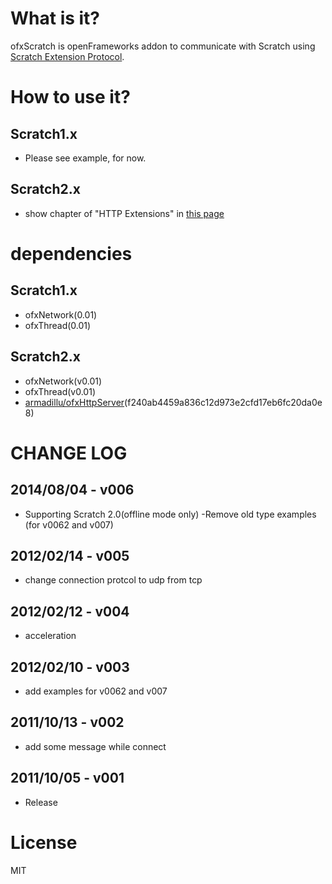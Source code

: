 # What is it?
ofxScratch is openFrameworks addon to communicate with Scratch using [Scratch Extension Protocol](http://wiki.scratch.mit.edu/wiki/Extension).

# How to use it?
## Scratch1.x
- Please see example, for now.

## Scratch2.x
- show chapter of "HTTP Extensions" in [this page](http://wiki.scratch.mit.edu/wiki/Scratch_Extension_Protocol_%282.0%29)

# dependencies
## Scratch1.x
- ofxNetwork(0.01)
- ofxThread(0.01)

## Scratch2.x
- ofxNetwork(v0.01)
- ofxThread(v0.01)
- [armadillu/ofxHttpServer](https://github.com/armadillu/ofxHttpServer)(f240ab4459a836c12d973e2cfd17eb6fc20da0e8)

# CHANGE LOG

## 2014/08/04 - v006
- Supporting Scratch 2.0(offline mode only)
 -Remove old type examples (for v0062 and v007)

## 2012/02/14 - v005 
- change connection protcol to udp from tcp

## 2012/02/12 - v004 
- acceleration

## 2012/02/10 - v003 
- add examples for v0062 and v007

## 2011/10/13 - v002 
- add some message while connect

## 2011/10/05 - v001
- Release

# License
MIT
